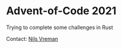 # Advent-of-Code 2021
Trying to complete some challenges in Rust

Contact: [Nils Vreman](nils.vreman@control.lth.se)
